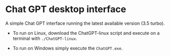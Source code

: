# Chat GPT desktop interface

A simple Chat GPT interface running the latest available version (3.5 turbo).

- To run on Linux, download the ChatGPT-linux script and execute on a terminal with `./ChatGPT-linux`.

- To run on Windows simply execute the `ChatGPT.exe`.
